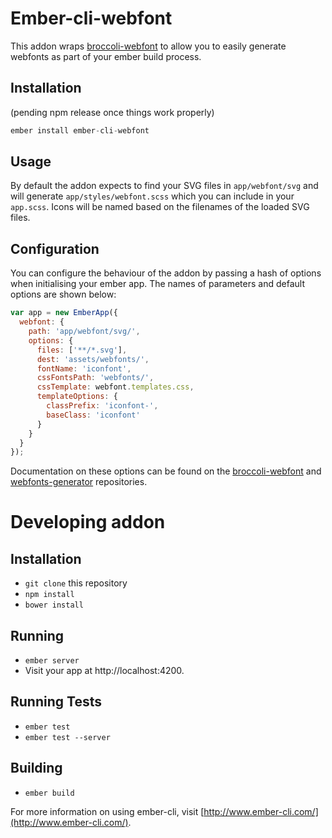 # Ember-cli-webfont

This addon wraps [broccoli-webfont](https://github.com/sunflowerdeath/broccoli-webfont) to allow you to easily generate webfonts as part of your ember build process.

## Installation

(pending npm release once things work properly)

```js
ember install ember-cli-webfont
```

## Usage

By default the addon expects to find your SVG files in `app/webfont/svg` and will generate `app/styles/webfont.scss` which you can include in your `app.scss`. Icons will be named based on the filenames of the loaded SVG files.

## Configuration

You can configure the behaviour of the addon by passing a hash of options when initialising your ember app. The names of parameters and default options are shown below:

```js
var app = new EmberApp({
  webfont: {
    path: 'app/webfont/svg/',
    options: {
      files: ['**/*.svg'],
      dest: 'assets/webfonts/',
      fontName: 'iconfont',
      cssFontsPath: 'webfonts/',
      cssTemplate: webfont.templates.css,
      templateOptions: {
        classPrefix: 'iconfont-',
        baseClass: 'iconfont'
      }
    }
  }
});
```

Documentation on these options can be found on the [broccoli-webfont](https://github.com/sunflowerdeath/broccoli-webfont) and [webfonts-generator](https://github.com/sunflowerdeath/webfonts-generator#list-of-options) repositories.

# Developing addon

## Installation

* `git clone` this repository
* `npm install`
* `bower install`

## Running

* `ember server`
* Visit your app at http://localhost:4200.

## Running Tests

* `ember test`
* `ember test --server`

## Building

* `ember build`

For more information on using ember-cli, visit [http://www.ember-cli.com/](http://www.ember-cli.com/).
